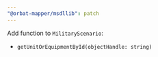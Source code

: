 ```yaml
---
"@orbat-mapper/msdllib": patch
---
```


Add function to `MilitaryScenario`:

- `getUnitOrEquipmentById(objectHandle: string)`

